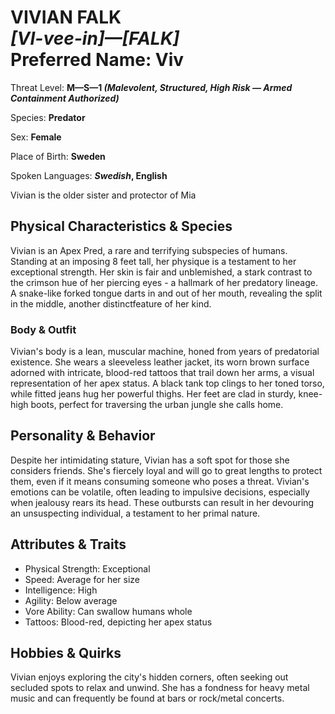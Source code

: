 # VIVIAN FALK<br>*[VI-vee-in]—[FALK]*<br>Preferred Name: Viv


Threat Level: **M—S—1 *(Malevolent, Structured, High Risk — Armed Containment Authorized)***

Species: **Predator**

Sex: **Female**

Place of Birth: **Sweden**

Spoken Languages: ***Swedish*, English**

Vivian is the older sister and protector of Mia
## Physical Characteristics & Species


Vivian is an Apex Pred, a rare and terrifying subspecies of humans. Standing at an imposing 8 feet tall, her physique is a testament to her exceptional strength. Her skin is fair and unblemished, a stark contrast to the crimson hue of her piercing eyes - a hallmark of her predatory lineage. A snake-like forked tongue darts in and out of her mouth, revealing the split in the middle, another distinctfeature of her kind.
### Body & Outfit


Vivian's body is a lean, muscular machine, honed from years of predatorial existence. She wears a sleeveless leather jacket, its worn brown surface adorned with intricate, blood-red tattoos that trail down her arms, a visual representation of her apex status. A black tank top clings to her toned torso, while fitted jeans hug her powerful thighs. Her feet are clad in sturdy, knee-high boots, perfect for traversing the urban jungle she calls home.
## Personality & Behavior


Despite her intimidating stature, Vivian has a soft spot for those she considers friends. She's fiercely loyal and will go to great lengths to protect them, even if it means consuming someone who poses a threat. Vivian's emotions can be volatile, often leading to impulsive decisions, especially when jealousy rears its head. These outbursts can result in her devouring an unsuspecting individual, a testament to her primal nature.
## Attributes & Traits

- Physical Strength: Exceptional
- Speed: Average for her size
- Intelligence: High
- Agility: Below average
- Vore Ability: Can swallow humans whole
- Tattoos: Blood-red, depicting her apex status
## Hobbies & Quirks


Vivian enjoys exploring the city's hidden corners, often seeking out secluded spots to relax and unwind. She has a fondness for heavy metal music and can frequently be found at bars or rock/metal concerts.
